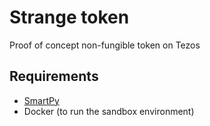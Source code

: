 # Strange token
Proof of concept non-fungible token on Tezos

## Requirements
- [SmartPy](https://smartpy.io)
- Docker (to run the sandbox environment)
